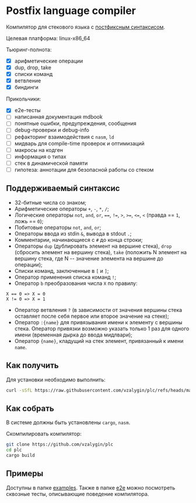 # Postfix language compiler

Компилятор для стекового языка с [постфиксным синтаксисом](https://ru.wikipedia.org/wiki/%D0%9E%D0%B1%D1%80%D0%B0%D1%82%D0%BD%D0%B0%D1%8F_%D0%BF%D0%BE%D0%BB%D1%8C%D1%81%D0%BA%D0%B0%D1%8F_%D0%B7%D0%B0%D0%BF%D0%B8%D1%81%D1%8C).

Целевая платформа: linux-x86_64

Тьюринг-полнота:

- [X] арифметические операции
- [X] dup, drop, take
- [X] списки команд
- [X] ветвление
- [X] биндинги

Прикольчики:

- [x] e2e-тесты
- [ ] написанная документация mdbook
- [ ] понятные ошибки, предупреждения, сообщения
- [ ] debug-проверки и debug-info
- [ ] рефакторинг взаимодействия с `nasm`, `ld`
- [ ] мидварь для compile-time проверок и оптимизаций
- [ ] макросы на кодген
- [ ] информация о типах
- [ ] стек в динамической памяти
- [ ] гипотеза: аннотации для безопасной работы со стеком

## Поддерживаемый синтаксис

- 32-битные числа со знаком;
- Арифметические операторы `+`, `-`, `*`, `/`;
- Логические операторы `not`, `and`, `or`, `==`, `!=`, `>`, `>=`, `<=`, `<` (правда == `1`, ложь == `0`);
- Побитовые операторы `not`, `and`, `or`;
- Операторы ввода из stdin `&`, вывода в stdout `.`;
- Комментарии, начинающиеся с `#` до конца строки;
- Операторы `dup` (дублировать элемент на вершине стека), `drop` (сбросить элемент на вершину стека), `take` (положить N элемент на вершину стека, где N -- значение элемента на вершине до операции);
- Списки команд, заключенные в `[` и `]`;
- Оператор применения списка команд `!`;
- Оператор `b` преобразования числа `X` по правилу:

```
X == 0 => X = 0 
X != 0 => X = 1
```

- Оператор ветвления `?` (в зависимости от значения вершины стека оставляет после себя первое или второе значение на стеке);
- Оператор `:{name}` для привязывания имени к элементу с вершины стека. Оператор привязки возможно указать только 1 раз для одного имени (временная дырка до ввода мидлвари); 
- Оператор `{name}`, кладущий на стек элемент, привязанный к имени `name`.

## Как получить

Для установки необходимо выполнить:

```bash
curl -sSfL https://raw.githubusercontent.com/vzalygin/plc/refs/heads/master/install.sh | sh
```

## Как собрать

В системе должны быть установлены `cargo`, `nasm`.

Скомпилировать компилятор:

```bash
git clone https://github.com/vzalygin/plc
cd plc
cargo build
```

## Примеры

Доступны в папке [examples](./examples). Также в папке [e2e](https://github.com/vzalygin/plc/blob/master/e2e/src/lib.rs) можно посмотреть сквозные тесты, описывающие поведение компилятора.
